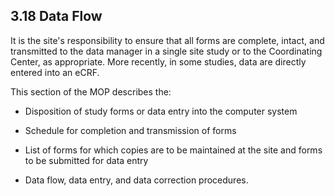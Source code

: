 ## 3.18 Data Flow

It is the site's responsibility to ensure that all forms are complete,
intact, and transmitted to the data manager in a single site study or to
the Coordinating Center, as appropriate. More recently, in some studies,
data are directly entered into an eCRF.

This section of the MOP describes the:

-   Disposition of study forms or data entry into the computer system

-   Schedule for completion and transmission of forms

-   List of forms for which copies are to be maintained at the site and
    forms to be submitted for data entry

-   Data flow, data entry, and data correction procedures.

